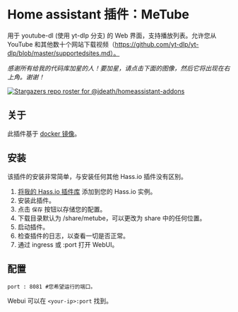 # Home assistant 插件：MeTube

用于 youtube-dl (使用 yt-dlp 分支) 的 Web 界面，支持播放列表。允许您从 YouTube 和其他数十个网站下载视频（https://github.com/yt-dlp/yt-dlp/blob/master/supportedsites.md）。

_感谢所有给我的代码库加星的人！要加星，请点击下面的图像，然后它将出现在右上角。谢谢！_

[![Stargazers repo roster for @jdeath/homeassistant-addons](https://reporoster.com/stars/jdeath/homeassistant-addons)](https://github.com/jdeath/homeassistant-addons/stargazers)

## 关于

此插件基于 [docker 镜像](https://github.com/alexta69/metube)。

## 安装

该插件的安装非常简单，与安装任何其他 Hass.io 插件没有区别。

1. [将我的 Hass.io 插件库][repository] 添加到您的 Hass.io 实例。
1. 安装此插件。
1. 点击 `保存` 按钮以存储您的配置。
1. 下载目录默认为 /share/metube，可以更改为 share 中的任何位置。
1. 启动插件。
1. 检查插件的日志，以查看一切是否正常。
1. 通过 ingress 或 <your-ip>:port 打开 WebUI。

## 配置

```
port : 8081 #您希望运行的端口。
```

Webui 可以在 `<your-ip>:port` 找到。

[repository]: https://github.com/jdeath/homeassistant-addons
